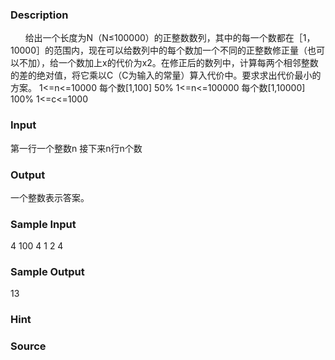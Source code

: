 
### Description
      给出一个长度为N（N≤100000）的正整数数列，其中的每一个数都在［1，10000］的范围内，现在可以给数列中的每个数加一个不同的正整数修正量（也可以不加），给一个数加上x的代价为x2。在修正后的数列中，计算每两个相邻整数的差的绝对值，将它乘以C（C为输入的常量）算入代价中。要求求出代价最小的方案。
1<=n<=10000 每个数[1,100] 50%
1<=n<=100000 每个数[1,10000] 100%
1<=c<=1000
### Input
第一行一个整数n
接下来n行n个数
### Output
一个整数表示答案。

### Sample Input
4 100
4
1
2
4

### Sample Output
13
### Hint

### Source
